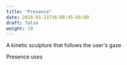 ```yaml
---
title: "Presence"
date: 2018-01-21T16:08:45-05:00
draft: false
weight: 10
---
```


A kinetic sculpture that follows the user's gaze

<!--more-->

Presence uses 
